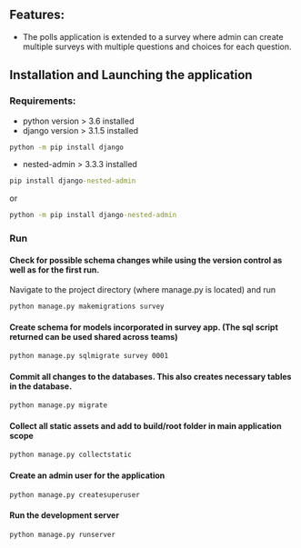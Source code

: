 ## Features:
 - The polls application is extended to a survey where admin can create multiple surveys with multiple questions and choices for each question.
## Installation and Launching the application

### Requirements:

- python version > 3.6 installed
- django version > 3.1.5 installed
```cmd
python -m pip install django
```
- nested-admin > 3.3.3 installed
```cmd
pip install django-nested-admin 
```
or
```cmd
python -m pip install django-nested-admin 
```
### Run
#### Check for possible schema changes while using the version control as well as for the first run. 
Navigate to the project directory (where manage.py is located) and run
  ```cmd
  python manage.py makemigrations survey
  ```
#### Create schema for models incorporated in survey app. (The sql script returned can be used shared across teams)
  ```cmd
  python manage.py sqlmigrate survey 0001
  ```
#### Commit  all changes to the databases. This also creates necessary tables in the database.
  ```cmd
  python manage.py migrate
  ```
#### Collect all static assets and add to build/root folder in main application scope
  ```cmd
  python manage.py collectstatic
  ```
#### Create an admin user for the application
  ```cmd
  python manage.py createsuperuser
  ```
#### Run the development server
  ```cmd
  python manage.py runserver
  ```
  
 



